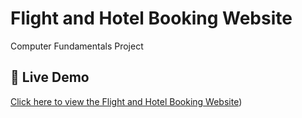# Flight and Hotel Booking Website
 Computer Fundamentals Project
## 🚀 Live Demo

[Click here to view the Flight and Hotel Booking Website](https://ahmed291005.github.io/Flight-and-Hotel-Booking-Website/))
